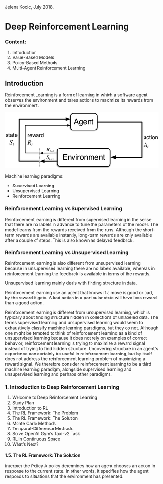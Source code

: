 Jelena Kocic, July 2018.

# Deep Reinforcement Learning

### Content:

1. Introduction 
2. Value-Based Models
3. Policy-Based Methods
4. Multi-Agent Reinforcement Learning



## Introduction

Reinforcement Learning is a form of learning in which a software agent observes the environment and takes actions to maximize its rewards from the environment.

![](RL.png)

Machine learning paradigms:
- Supervised Learning
- Unsupervised Learning
- Reinforcement Learning

### Reinforcement Learning vs Supervised Learning

Reinforcement learning is different from supervised learning in the sense that there are no labels in advance to tune the parameters of the model. The model learns from the rewards received from the runs. Although the short-term rewards are available instantly, long-term rewards are only available after a couple of steps. This is also known as delayed feedback.

### Reinforcement Learning vs Unsupervised Learning

Reinforcement learning is also different from unsupervised learning because in unsupervised learning there are no labels available, whereas in reinforcement learning the feedback is available in terms of the rewards.

Unsupervised learning mainly deals with finding structure in data.

Reinforcement learning use an agent that knows if a move is good or bad, by the reward it gets. A bad action in a particular state will have less reward than a good action. 

Reinforcement learning is different from unsupervised learning, which is typically about finding structure hidden in collections of unlabeled data. The terms supervised learning and unsupervised learning would seem to exhaustively classify machine learning paradigms, but they do not. Although one might be tempted to think of reinforcement learning as a kind of unsupervised learning because it does not rely on examples of correct behavior, reinforcement learning is trying to maximize a reward signal instead of trying to find hidden structure. Uncovering structure in an agent's experience can certainly be useful in reinforcement learning, but by itself does not address the reinforcement learning problem of maximizing a reward signal. We therefore consider reinforcement learning to be a third machine learning paradigm, alongside supervised learning and unsupervised learning and perhaps other paradigms.



### 1. Introduction to Deep Reinforcement Learning

1. Welcome to Deep Reinforcement Learning
2. Study Plan
3. Introduction to RL
4. The RL Framework: The Problem
5. The RL Framework: The Solution
6. Monte Carlo Methods
7. Temporal-Difference Methods
8. Solve OpenAI Gym’s Taxi-v2 Task
9. RL in Continuous Space
10. What’s Next?



#### 1.5. The RL Framework: The Solution

Interpret the Policy
A policy determines how an agent chooses an action in response to the current state. In other words, it specifies how the agent responds to situations that the environment has presented.
